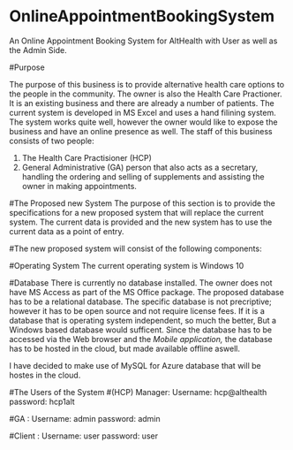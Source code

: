 # OnlineAppointmentBookingSystem

An Online Appointment Booking System for AltHealth with User as well as the Admin Side.

#Purpose

The purpose of this business is to provide alternative health care options to the people in the community. The owner is also the Health Care Practioner. It is an existing business and there are already a number of patients. The current system is developed in MS Excel and uses a hand filining system. The system works quite well, however the owner would like to expose the business and have an online presence as well. 
The staff of this business consists of two people:
1.  The Health Care Practisioner (HCP)
2.  General Administrative (GA) person that also acts as a secretary, handling the ordering and selling of supplements and assisting the owner in making appointments.

#The Proposed new System
The purpose of this section is to provide the specifications for a new proposed system that will replace the current system. The current data is provided and the new system has to use the current data as a point of entry.

#The new proposed system will consist of the following components:

#Operating System
The current operating system is Windows 10

#Database
There is currently no database installed. The owner does not have MS Access as part of the MS Office package. The proposed database has to be a relational database. The specific database is not precriptive; however it has to be open source and not require license fees. If it is a database that is operating system independent, so much the better, But a Windows based database would sufficent. Since the database has to be accessed via the Web browser and the *Mobile application,* the database has to be hosted in the cloud, but made available offline aswell.

I have decided to make use of MySQL for Azure database that will be hostes in the cloud.

#The Users of the System
#(HCP) Manager:   Username: hcp@althealth
                  password: hcp1alt
                  
#GA           :   Username: admin
                  password: admin
                  
#Client       :   Username: user
                  password: user
                  

